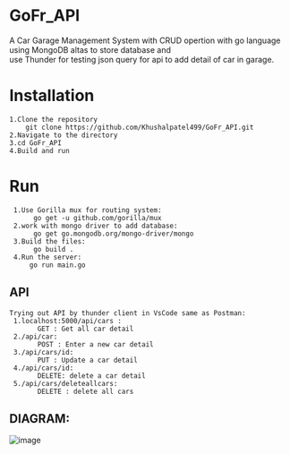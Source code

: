  # GoFr_API
A Car Garage Management System with CRUD opertion with go language using MongoDB altas to store database and  
use Thunder for testing json query for api to add detail of car in garage.
# Installation
    1.Clone the repository  
        git clone https://github.com/Khushalpatel499/GoFr_API.git
    2.Navigate to the directory
    3.cd GoFr_API
    4.Build and run 
# Run 
     1.Use Gorilla mux for routing system:     
          go get -u github.com/gorilla/mux  
     2.work with mongo driver to add database:        
          go get go.mongodb.org/mongo-driver/mongo
     3.Build the files:
          go build .
     4.Run the server:
         go run main.go

       
## API
    Trying out API by thunder client in VsCode same as Postman:
     1.localhost:5000/api/cars :   
           GET : Get all car detail   
     2./api/car:   
           POST : Enter a new car detail   
     3./api/cars/id:   
           PUT : Update a car detail  
     4./api/cars/id:   
           DELETE: delete a car detail   
     5./api/cars/deleteallcars:
           DELETE : delete all cars   

## DIAGRAM:
![image](https://github.com/Khushalpatel499/GoFr_API/assets/91542765/7df75083-16fc-4b11-9133-313f074755ec)

